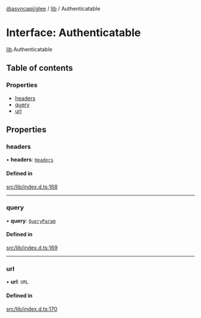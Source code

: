 [@asyncapi/glee](../README.md) / [lib](../modules/lib.md) / Authenticatable

# Interface: Authenticatable

[lib](../modules/lib.md).Authenticatable

## Table of contents

### Properties

- [headers](lib.Authenticatable.md#headers)
- [query](lib.Authenticatable.md#query)
- [url](lib.Authenticatable.md#url)

## Properties

### headers

• **headers**: [`Headers`](../modules/lib.md#headers)

#### Defined in

[src/lib/index.d.ts:168](https://github.com/asyncapi/glee/blob/647f540/src/lib/index.d.ts#L168)

___

### query

• **query**: [`QueryParam`](../modules/lib.md#queryparam)

#### Defined in

[src/lib/index.d.ts:169](https://github.com/asyncapi/glee/blob/647f540/src/lib/index.d.ts#L169)

___

### url

• **url**: `URL`

#### Defined in

[src/lib/index.d.ts:170](https://github.com/asyncapi/glee/blob/647f540/src/lib/index.d.ts#L170)
